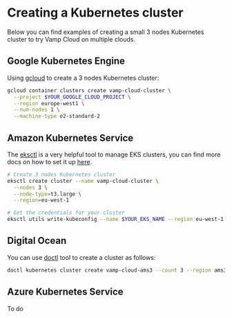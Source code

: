 # Creating a Kubernetes cluster

Below you can find examples of creating a small 3 nodes Kubernetes
cluster to try Vamp Cloud on multiple clouds.

## Google Kubernetes Engine

Using [gcloud](https://cloud.google.com/sdk/gcloud/) to create a 3 nodes Kubernetes cluster:

```sh
gcloud container clusters create vamp-cloud-cluster \
  --project $YOUR_GOOGLE_CLOUD_PROJECT \
  --region europe-west1 \
  --num-nodes 1 \
  --machine-type e2-standard-2
```

## Amazon Kubernetes Service

The [eksctl](https://github.com/weaveworks/eksctl) is a very helpful
tool to manage EKS clusters, you can find more docs on how to set it
up [here](https://docs.aws.amazon.com/eks/latest/userguide/getting-started-eksctl.html).

```sh
# Create 3 nodes Kubernetes cluster
eksctl create cluster --name vamp-cloud-cluster \
  --nodes 3 \
  --node-type=t3.large \
  --region=eu-west-1

# Get the credentials for your cluster
eksctl utils write-kubeconfig --name $YOUR_EKS_NAME --region eu-west-1
```

## Digital Ocean

You can use [doctl](https://github.com/digitalocean/doctl) tool to create a cluster as follows:

```sh 
doctl kubernetes cluster create vamp-cloud-ams3 --count 3 --region ams3
```

## Azure Kubernetes Service
To do
